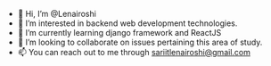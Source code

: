 - 👋 Hi, I’m @Lenairoshi
- 👀 I’m interested in backend web development technologies.
- 🌱 I’m currently learning django framework and ReactJS
- 💞️ I’m looking to collaborate on issues pertaining this area of study.
- 📫 You can reach out to me through sariitlenairoshi@gmail.com

<!---
Lenairoshi/Lenairoshi is a ✨ special ✨ repository because its `README.md` (this file) appears on your GitHub profile.
You can click the Preview link to take a look at your changes.
--->

